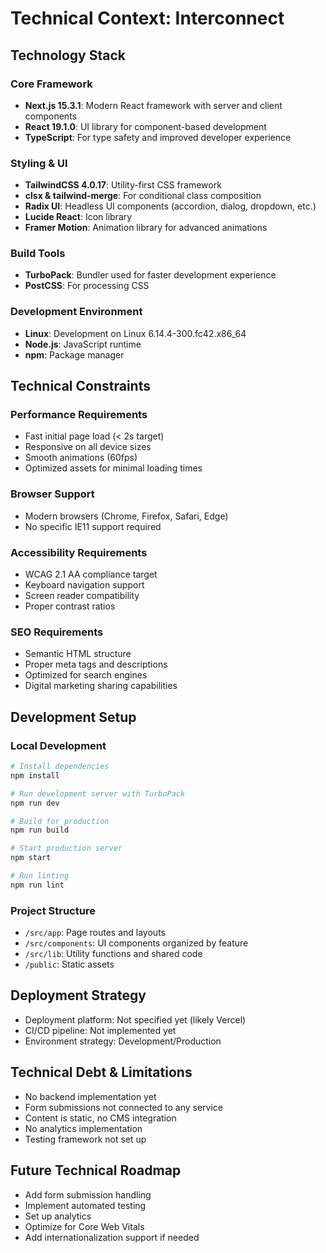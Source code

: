 # Technical Context: Interconnect

## Technology Stack

### Core Framework
- **Next.js 15.3.1**: Modern React framework with server and client components
- **React 19.1.0**: UI library for component-based development
- **TypeScript**: For type safety and improved developer experience

### Styling & UI
- **TailwindCSS 4.0.17**: Utility-first CSS framework
- **clsx & tailwind-merge**: For conditional class composition
- **Radix UI**: Headless UI components (accordion, dialog, dropdown, etc.)
- **Lucide React**: Icon library
- **Framer Motion**: Animation library for advanced animations

### Build Tools
- **TurboPack**: Bundler used for faster development experience
- **PostCSS**: For processing CSS

### Development Environment
- **Linux**: Development on Linux 6.14.4-300.fc42.x86_64
- **Node.js**: JavaScript runtime
- **npm**: Package manager

## Technical Constraints

### Performance Requirements
- Fast initial page load (< 2s target)
- Responsive on all device sizes
- Smooth animations (60fps)
- Optimized assets for minimal loading times

### Browser Support
- Modern browsers (Chrome, Firefox, Safari, Edge)
- No specific IE11 support required

### Accessibility Requirements
- WCAG 2.1 AA compliance target
- Keyboard navigation support
- Screen reader compatibility
- Proper contrast ratios

### SEO Requirements
- Semantic HTML structure
- Proper meta tags and descriptions
- Optimized for search engines
- Digital marketing sharing capabilities

## Development Setup

### Local Development
```bash
# Install dependencies
npm install

# Run development server with TurboPack
npm run dev

# Build for production
npm run build

# Start production server
npm start

# Run linting
npm run lint
```

### Project Structure
- `/src/app`: Page routes and layouts
- `/src/components`: UI components organized by feature
- `/src/lib`: Utility functions and shared code
- `/public`: Static assets

## Deployment Strategy
- Deployment platform: Not specified yet (likely Vercel)
- CI/CD pipeline: Not implemented yet
- Environment strategy: Development/Production

## Technical Debt & Limitations
- No backend implementation yet
- Form submissions not connected to any service
- Content is static, no CMS integration
- No analytics implementation
- Testing framework not set up

## Future Technical Roadmap
- Add form submission handling
- Implement automated testing
- Set up analytics
- Optimize for Core Web Vitals
- Add internationalization support if needed 